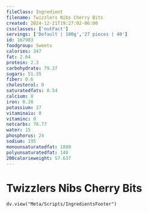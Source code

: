 ```yaml
---
fileClass: Ingredient
filename: Twizzlers Nibs Cherry Bits
created: 2024-12-21T19:27:02-06:00
cssclasses: ['nutFact']
servings: ['Default | 100g','27 pieces | 40']
id: 167983
foodgroup: Sweets
calories: 347
fat: 2.64
protein: 2.3
carbohydrate: 79.37
sugars: 51.35
fiber: 0.6
cholesterol: 0
saturatedfats: 0.54
calcium: 8
iron: 0.28
potassium: 37
vitaminaiu: 0
vitaminc: 0
netcarbs: 78.77
water: 15
phosphorus: 24
sodium: 195
monounsaturatedfat: 1880
polyunsaturatedfat: 140
200calorieweight: 57.637
---
```


# Twizzlers Nibs Cherry Bits

```dataviewjs
dv.view("Meta/Scripts/IngredientsFooter")
```